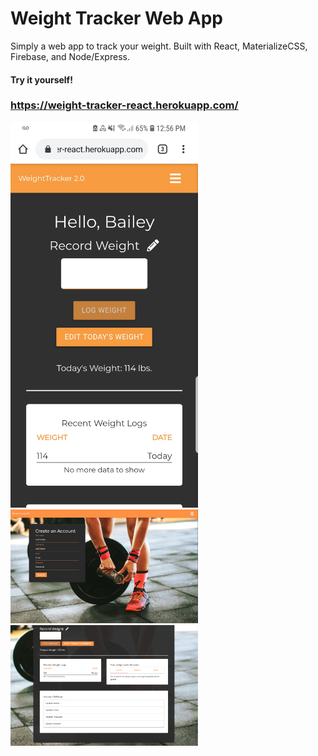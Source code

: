 # Weight Tracker Web App

Simply a web app to track your weight. Built with React, MaterializeCSS, Firebase, and Node/Express. 

#### Try it yourself!

### https://weight-tracker-react.herokuapp.com/

<img src="mobile.jpg" width="300">

<img src="create-account.png" width="300">

<img src="dashboard.png" width="300">

